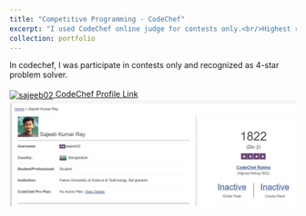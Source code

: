 ```yaml
---
title: "Competitive Programming - CodeChef"
excerpt: "I used CodeChef online judge for contests only.<br/>Highest rating: 1822 (4-Star) <img src='/images/CodeChef.jpg'>"
collection: portfolio
---
```


In codechef, I was participate in contests only and recognized as 4-star problem solver. 
 <br> <br>
<a href="https://www.codechef.com/users/sajeeb02" target="blank" bg-color="white"><img align="center" src="https://www.svgrepo.com/show/305880/codechef.svg" alt="sajeeb02" height="30" width="40" /> CodeChef Profile Link </a> 
<img src='/images/CodeChef.jpg'>